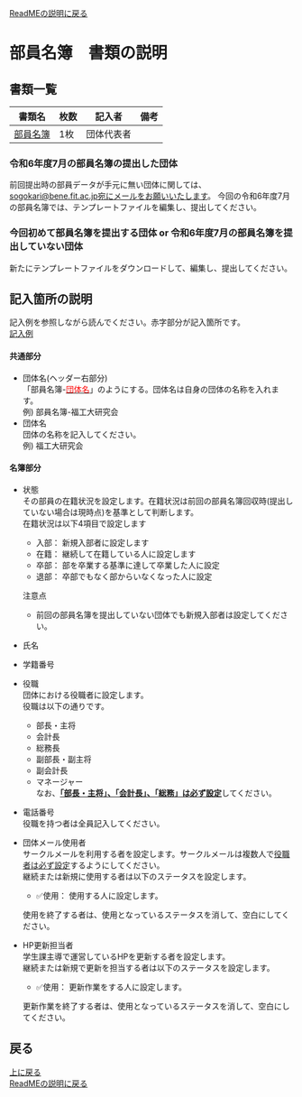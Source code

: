 [ReadMEの説明に戻る](../README.md)
# 部員名簿　書類の説明

## 書類一覧
| 書類名       | 枚数 | 記入者     | 備考 | 
| ------------ | ---- | ---------- | ---- | 
| [部員名簿]() | 1枚  | 団体代表者 |      | 

### 令和6年度7月の部員名簿の提出した団体
前回提出時の部員データが手元に無い団体に関しては、sogokari@bene.fit.ac.jp宛にメールをお願いいたします。
今回の令和6年度7月の部員名簿では、テンプレートファイルを編集し、提出してください。

### 今回初めて部員名簿を提出する団体 or 令和6年度7月の部員名簿を提出していない団体
新たにテンプレートファイルをダウンロードして、編集し、提出してください。

## 記入箇所の説明
記入例を参照しながら読んでください。赤字部分が記入箇所です。  
[記入例](./部員名簿-記入例.pdf)  

#### 共通部分
- 団体名(ヘッダー右部分)  
  「部員名簿-<ins><font color="Red">団体名</font></ins>」のようにする。団体名は自身の団体の名称を入れます。  
   例) 部員名簿-福工大研究会
- 団体名  
  団体の名称を記入してください。  
  例) 福工大研究会

#### 名簿部分
- 状態  
  その部員の在籍状況を設定します。在籍状況は前回の部員名簿回収時(提出していない場合は現時点)を基準として判断します。  
  在籍状況は以下4項目で設定します
  - 入部： 新規入部者に設定します
  - 在籍： 継続して在籍している人に設定します
  - 卒部： 部を卒業する基準に達して卒業した人に設定
  - 退部： 卒部でもなく部からいなくなった人に設定  

  注意点  
    - 前回の部員名簿を提出していない団体でも新規入部者は設定してください。
  

- 氏名  
- 学籍番号  
- 役職  
  団体における役職者に設定します。  
  役職は以下の通りです。
  - 部長・主将
  - 会計長
  - 総務長
  - 副部長・副主将
  - 副会計長
  - マネージャー  
  なお、<ins>**「部長・主将」、「会計長」、「総務」は必ず設定**</ins>してください。

- 電話番号  
  役職を持つ者は全員記入してください。

- 団体メール使用者  
  サークルメールを利用する者を設定します。サークルメールは複数人で<ins>役職者は必ず設定</ins>するようにしてください。  
  継続または新規に使用する者は以下のステータスを設定します。
  - ✅使用： 使用する人に設定します。  
 
  使用を終了する者は、使用となっているステータスを消して、空白にしてください。


- HP更新担当者  
  学生課主導で運営しているHPを更新する者を設定します。  
  継続または新規で更新を担当する者は以下のステータスを設定します。
  - ✅使用： 更新作業をする人に設定します。  
  
  更新作業を終了する者は、使用となっているステータスを消して、空白にしてください。


## 戻る
[上に戻る](#部員名簿-書類の説明)  
[ReadMEの説明に戻る](../README.md)
